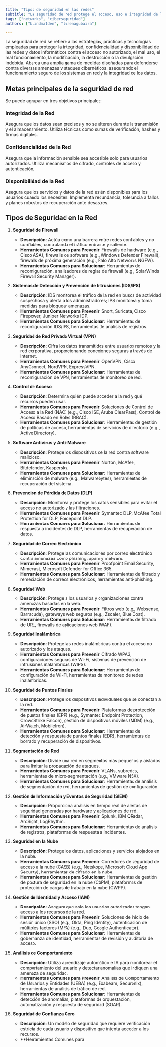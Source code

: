 ```yaml
---
title: "Tipos de seguridad en las redes"
subtitle: "La seguridad de red protege el acceso, uso e integridad de los datos de la red. Incluye firewalls, antivirus, seguridad de correo electrónico, VPNs y control de acceso. Previene amenazas y asegura que solo usuarios autorizados accedan a los recursos."
tags: ["networks", "ciberseguridad"]
authors: ["blindma1den", "lorenagubaira"]

---
```


La seguridad de red se refiere a las estrategias, prácticas y tecnologías empleadas para proteger la integridad, confidencialidad y disponibilidad de las redes y datos informáticos contra el acceso no autorizado, el mal uso, el mal funcionamiento, la modificación, la destrucción o la divulgación indebida. Abarca una amplia gama de medidas diseñadas para defenderse contra diversas amenazas y ataques cibernéticos, asegurando el funcionamiento seguro de los sistemas en red y la integridad de los datos.

## Metas principales de la seguridad de red

Se puede agrupar en tres objetivos principales:

### Integridad de la Red

Asegura que los datos sean precisos y no se alteren durante la transmisión y el almacenamiento.
Utiliza técnicas como sumas de verificación, hashes y firmas digitales.

### Confidencialidad de la Red

Asegura que la información sensible sea accesible solo para usuarios autorizados.
Utiliza mecanismos de cifrado, controles de acceso y autenticación.

### Disponibilidad de la Red

Asegura que los servicios y datos de la red estén disponibles para los usuarios cuando los necesiten.
Implementa redundancia, tolerancia a fallos y planes robustos de recuperación ante desastres.

## Tipos de Seguridad en la Red

1. **Seguridad de Firewall**
   - **Descripción**: Actúa como una barrera entre redes confiables y no confiables, controlando el tráfico entrante y saliente.
   - **Herramientas Comunes para Prevenir**: Firewalls de hardware (e.g., Cisco ASA), firewalls de software (e.g., Windows Defender Firewall), firewalls de próxima generación (e.g., Palo Alto Networks NGFW).
   - **Herramientas Comunes para Solucionar**: Herramientas de reconfiguración, analizadores de reglas de firewall (e.g., SolarWinds Firewall Security Manager).

2. **Sistemas de Detección y Prevención de Intrusiones (IDS/IPS)**
   - **Descripción**: IDS monitorea el tráfico de la red en busca de actividad sospechosa y alerta a los administradores; IPS monitorea y toma medidas para bloquear amenazas.
   - **Herramientas Comunes para Prevenir**: Snort, Suricata, Cisco Firepower, Juniper Networks IDP.
   - **Herramientas Comunes para Solucionar**: Herramientas de reconfiguración IDS/IPS, herramientas de análisis de registros.

3. **Seguridad de Red Privada Virtual (VPN)**
   - **Descripción**: Cifra los datos transmitidos entre usuarios remotos y la red corporativa, proporcionando conexiones seguras a través de internet.
   - **Herramientas Comunes para Prevenir**: OpenVPN, Cisco AnyConnect, NordVPN, ExpressVPN.
   - **Herramientas Comunes para Solucionar**: Herramientas de reconfiguración de VPN, herramientas de monitoreo de red.

4. **Control de Acceso**
   - **Descripción**: Determina quién puede acceder a la red y qué recursos pueden usar.
   - **Herramientas Comunes para Prevenir**: Soluciones de Control de Acceso a la Red (NAC) (e.g., Cisco ISE, Aruba ClearPass), Control de Acceso Basado en Roles (RBAC).
   - **Herramientas Comunes para Solucionar**: Herramientas de gestión de políticas de acceso, herramientas de servicios de directorio (e.g., Active Directory).

5. **Software Antivirus y Anti-Malware**
   - **Descripción**: Protege los dispositivos de la red contra software malicioso.
   - **Herramientas Comunes para Prevenir**: Norton, McAfee, Bitdefender, Kaspersky.
   - **Herramientas Comunes para Solucionar**: Herramientas de eliminación de malware (e.g., Malwarebytes), herramientas de recuperación del sistema.

6. **Prevención de Pérdida de Datos (DLP)**
   - **Descripción**: Monitorea y protege los datos sensibles para evitar el acceso no autorizado y las filtraciones.
   - **Herramientas Comunes para Prevenir**: Symantec DLP, McAfee Total Protection for DLP, Forcepoint DLP.
   - **Herramientas Comunes para Solucionar**: Herramientas de respuesta a incidentes de DLP, herramientas de recuperación de datos.

7. **Seguridad de Correo Electrónico**
   - **Descripción**: Protege las comunicaciones por correo electrónico contra amenazas como phishing, spam y malware.
   - **Herramientas Comunes para Prevenir**: Proofpoint Email Security, Mimecast, Microsoft Defender for Office 365.
   - **Herramientas Comunes para Solucionar**: Herramientas de filtrado y remediación de correos electrónicos, herramientas anti-phishing.

8. **Seguridad Web**
   - **Descripción**: Protege a los usuarios y organizaciones contra amenazas basadas en la web.
   - **Herramientas Comunes para Prevenir**: Filtros web (e.g., Websense, Barracuda), gateways web seguros (e.g., Zscaler, Blue Coat).
   - **Herramientas Comunes para Solucionar**: Herramientas de filtrado de URL, firewalls de aplicaciones web (WAF).

9. **Seguridad Inalámbrica**
   - **Descripción**: Protege las redes inalámbricas contra el acceso no autorizado y los ataques.
   - **Herramientas Comunes para Prevenir**: Cifrado WPA3, configuraciones seguras de Wi-Fi, sistemas de prevención de intrusiones inalámbricas (WIPS).
   - **Herramientas Comunes para Solucionar**: Herramientas de configuración de Wi-Fi, herramientas de monitoreo de redes inalámbricas.

10. **Seguridad de Puntos Finales**
    - **Descripción**: Protege los dispositivos individuales que se conectan a la red.
    - **Herramientas Comunes para Prevenir**: Plataformas de protección de puntos finales (EPP) (e.g., Symantec Endpoint Protection, CrowdStrike Falcon), gestión de dispositivos móviles (MDM) (e.g., AirWatch, MobileIron).
    - **Herramientas Comunes para Solucionar**: Herramientas de detección y respuesta de puntos finales (EDR), herramientas de borrado y recuperación de dispositivos.

11. **Segmentación de Red**
    - **Descripción**: Divide una red en segmentos más pequeños y aislados para limitar la propagación de ataques.
    - **Herramientas Comunes para Prevenir**: VLANs, subredes, herramientas de micro-segmentación (e.g., VMware NSX).
    - **Herramientas Comunes para Solucionar**: Herramientas de análisis de segmentación de red, herramientas de gestión de configuración.

12. **Gestión de Información y Eventos de Seguridad (SIEM)**
    - **Descripción**: Proporciona análisis en tiempo real de alertas de seguridad generadas por hardware y aplicaciones de red.
    - **Herramientas Comunes para Prevenir**: Splunk, IBM QRadar, ArcSight, LogRhythm.
    - **Herramientas Comunes para Solucionar**: Herramientas de análisis de registros, plataformas de respuesta a incidentes.

13. **Seguridad en la Nube**
    - **Descripción**: Protege los datos, aplicaciones y servicios alojados en la nube.
    - **Herramientas Comunes para Prevenir**: Corredores de seguridad de acceso a la nube (CASB) (e.g., Netskope, Microsoft Cloud App Security), herramientas de cifrado en la nube.
    - **Herramientas Comunes para Solucionar**: Herramientas de gestión de postura de seguridad en la nube (CSPM), plataformas de protección de cargas de trabajo en la nube (CWPP).

14. **Gestión de Identidad y Acceso (IAM)**
    - **Descripción**: Asegura que solo los usuarios autorizados tengan acceso a los recursos de la red.
    - **Herramientas Comunes para Prevenir**: Soluciones de inicio de sesión único (SSO) (e.g., Okta, Ping Identity), autenticación de múltiples factores (MFA) (e.g., Duo, Google Authenticator).
    - **Herramientas Comunes para Solucionar**: Herramientas de gobernanza de identidad, herramientas de revisión y auditoría de acceso.

15. **Análisis de Comportamiento**
    - **Descripción**: Utiliza aprendizaje automático e IA para monitorear el comportamiento del usuario y detectar anomalías que indiquen una amenaza de seguridad.
    - **Herramientas Comunes para Prevenir**: Análisis de Comportamiento de Usuarios y Entidades (UEBA) (e.g., Exabeam, Securonix), herramientas de análisis de tráfico de red.
    - **Herramientas Comunes para Solucionar**: Herramientas de detección de anomalías, plataformas de orquestación, automatización y respuesta de seguridad (SOAR).

16. **Seguridad de Confianza Cero**
    - **Descripción**: Un modelo de seguridad que requiere verificación estricta de cada usuario y dispositivo que intenta acceder a los recursos.
    - **Herramientas Comunes para
